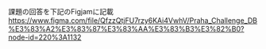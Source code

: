 課題の回答を下記のFigjamに記載
https://www.figma.com/file/QfzzQtjFU7rzy6KAi4VwhV/Praha_Challenge_DB%E3%83%A2%E3%83%87%E3%83%AA%E3%83%B3%E3%82%B0?node-id=220%3A1132